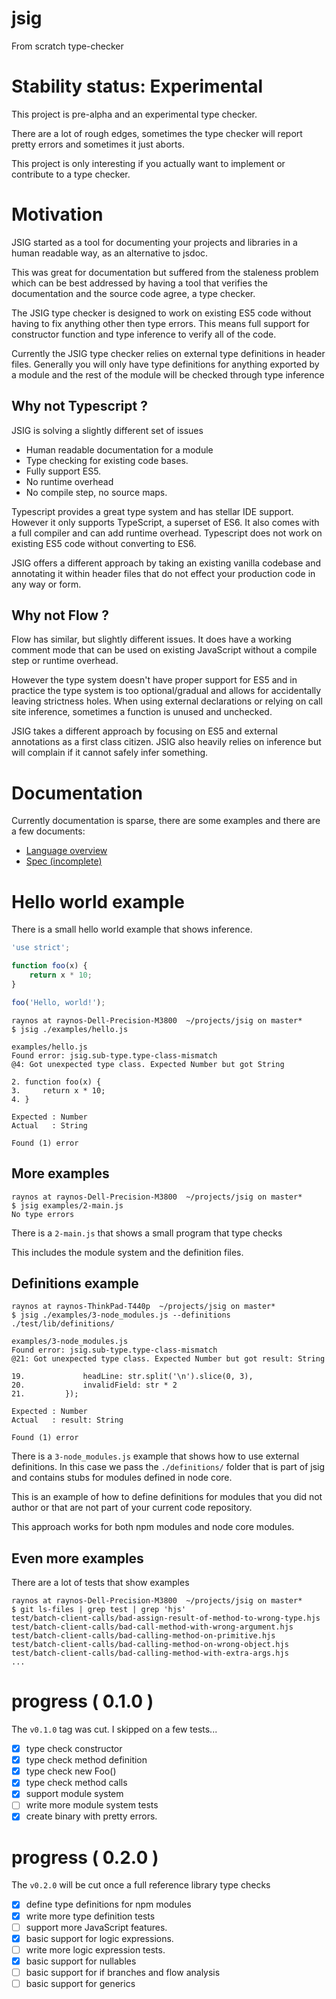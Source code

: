 # jsig

From scratch type-checker

# Stability status: Experimental

This project is pre-alpha and an experimental type checker.

There are a lot of rough edges, sometimes the type checker will
report pretty errors and sometimes it just aborts.

This project is only interesting if you actually want to implement
or contribute to a type checker.

# Motivation

JSIG started as a tool for documenting your projects and libraries
in a human readable way, as an alternative to jsdoc.

This was great for documentation but suffered from the staleness
problem which can be best addressed by having a tool that verifies
the documentation and the source code agree, a type checker.

The JSIG type checker is designed to work on existing ES5 code
without having to fix anything other then type errors. This means
full support for constructor function and type inference to verify
all of the code.

Currently the JSIG type checker relies on external type definitions
in header files. Generally you will only have type definitions
for anything exported by a module and the rest of the module will
be checked through type inference

## Why not Typescript ?

JSIG is solving a slightly different set of issues

 - Human readable documentation for a module
 - Type checking for existing code bases.
 - Fully support ES5.
 - No runtime overhead
 - No compile step, no source maps.

Typescript provides a great type system and has stellar IDE support.
However it only supports TypeScript, a superset of ES6. It also
comes with a full compiler and can add runtime overhead. Typescript
does not work on existing ES5 code without converting to ES6.

JSIG offers a different approach by taking an existing vanilla
codebase and annotating it within header files that do not effect
your production code in any way or form.

## Why not Flow ?

Flow has similar, but slightly different issues. It does have a 
working comment mode that can be used on existing JavaScript without
a compile step or runtime overhead.

However the type system doesn't have proper support for ES5 and
in practice the type system is too optional/gradual and allows
for accidentally leaving strictness holes. When using external
declarations or relying on call site inference, sometimes a
function is unused and unchecked.

JSIG takes a different approach by focusing on ES5 and external
annotations as a first class citizen. JSIG also heavily relies
on inference but will complain if it cannot safely infer something.

# Documentation

Currently documentation is sparse, there are some examples
and there are a few documents:

 - [Language overview](overview.md)
 - [Spec (incomplete)](spec.md)

# Hello world example

There is a small hello world example that shows inference.

```js
'use strict';

function foo(x) {
    return x * 10;
}

foo('Hello, world!');
```

```
raynos at raynos-Dell-Precision-M3800  ~/projects/jsig on master*
$ jsig ./examples/hello.js 

examples/hello.js
Found error: jsig.sub-type.type-class-mismatch
@4: Got unexpected type class. Expected Number but got String

2. function foo(x) {
3.     return x * 10;
4. }

Expected : Number
Actual   : String

Found (1) error
```

## More examples

```
raynos at raynos-Dell-Precision-M3800  ~/projects/jsig on master*
$ jsig examples/2-main.js 
No type errors
```

There is a `2-main.js` that shows a small program that type checks

This includes the module system and the definition files.

## Definitions example

```
raynos at raynos-ThinkPad-T440p  ~/projects/jsig on master*
$ jsig ./examples/3-node_modules.js --definitions ./test/lib/definitions/

examples/3-node_modules.js
Found error: jsig.sub-type.type-class-mismatch
@21: Got unexpected type class. Expected Number but got result: String

19.             headLine: str.split('\n').slice(0, 3),
20.             invalidField: str * 2
21.         });

Expected : Number
Actual   : result: String

Found (1) error
```

There is a `3-node_modules.js` example that shows how to use external
definitions. In this case we pass the `./definitions/` folder that
is part of jsig and contains stubs for modules defined in node core.

This is an example of how to define definitions for modules that you
did not author or that are not part of your current code repository.

This approach works for both npm modules and node core modules.

## Even more examples

There are a lot of tests that show examples

```
raynos at raynos-Dell-Precision-M3800  ~/projects/jsig on master*
$ git ls-files | grep test | grep 'hjs'
test/batch-client-calls/bad-assign-result-of-method-to-wrong-type.hjs
test/batch-client-calls/bad-call-method-with-wrong-argument.hjs
test/batch-client-calls/bad-calling-method-on-primitive.hjs
test/batch-client-calls/bad-calling-method-on-wrong-object.hjs
test/batch-client-calls/bad-calling-method-with-extra-args.hjs
...
```

# progress ( 0.1.0 )

The `v0.1.0` tag was cut. I skipped on a few tests...

 - [x] type check constructor
 - [x] type check method definition
 - [x] type check new Foo()
 - [x] type check method calls 
 - [x] support module system
 - [ ] write more module system tests
 - [x] create binary with pretty errors.

# progress ( 0.2.0 )

The `v0.2.0` will be cut once a full reference library type checks

 - [x] define type definitions for npm modules
 - [x] write more type definition tests
 - [ ] support more JavaScript features.
 - [x] basic support for logic expressions.
 - [ ] write more logic expression tests.
 - [x] basic support for nullables
 - [ ] basic support for if branches and flow analysis
 - [ ] basic support for generics
